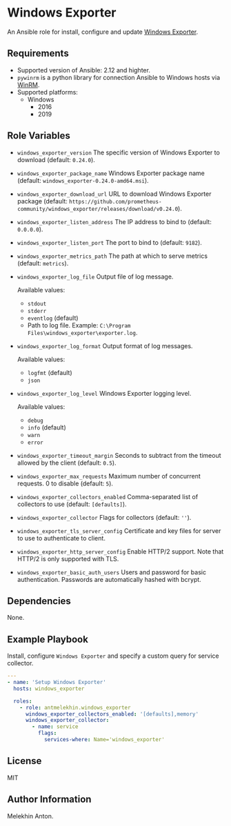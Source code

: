 Windows Exporter
================

An Ansible role for install, configure and update [Windows Exporter](https://github.com/prometheus-community/windows_exporter).

Requirements
------------

- Supported version of Ansible: 2.12 and highter.
- `pywinrm` is a python library for connection Ansible to Windows hosts via [WinRM](https://docs.ansible.com/ansible/latest/user_guide/windows_winrm.html).
- Supported platforms:
  - Windows
    - 2016
    - 2019

Role Variables
--------------

- `windows_exporter_version` The specific version of Windows Exporter to download (default: `0.24.0`).
- `windows_exporter_package_name` Windows Exporter package name (default: `windows_exporter-0.24.0-amd64.msi`).
- `windows_exporter_download_url` URL to download Windows Exporter package (default: `https://github.com/prometheus-community/windows_exporter/releases/download/v0.24.0`).
- `windows_exporter_listen_address` The IP address to bind to (default: `0.0.0.0`).
- `windows_exporter_listen_port` The port to bind to (default: `9182`).
- `windows_exporter_metrics_path` The path at which to serve metrics (default: `metrics`).
- `windows_exporter_log_file` Output file of log message.

  Available values:
  - `stdout`
  - `stderr`
  - `eventlog` (default)
  - Path to log file. Example: `C:\Program Files\windows_exporter\exporter.log`.

- `windows_exporter_log_format` Output format of log messages.

  Available values:
  - `logfmt` (default)
  - `json`

- `windows_exporter_log_level` Windows Exporter logging level.

  Available values:
  - `debug`
  - `info` (default)
  - `warn`
  - `error`

- `windows_exporter_timeout_margin` Seconds to subtract from the timeout allowed by the client (default: `0.5`).
- `windows_exporter_max_requests` Maximum number of concurrent requests. 0 to disable (default: `5`).
- `windows_exporter_collectors_enabled` Comma-separated list of collectors to use (default: `[defaults]`).
- `windows_exporter_collector` Flags for collectors (default: `''`).
- `windows_exporter_tls_server_config` Certificate and key files for server to use to authenticate to client.
- `windows_exporter_http_server_config` Enable HTTP/2 support. Note that HTTP/2 is only supported with TLS.
- `windows_exporter_basic_auth_users` Users and password for basic authentication. Passwords are automatically hashed with bcrypt.

Dependencies
------------

None.

Example Playbook
----------------

Install, configure `Windows Exporter` and specify a custom query for service collector.

  ```yaml
  ---
  - name: 'Setup Windows Exporter'
    hosts: windows_exporter

    roles:
      - role: antmelekhin.windows_exporter
        windows_exporter_collectors_enabled: '[defaults],memory'
        windows_exporter_collector:
          - name: service
            flags:
              services-where: Name='windows_exporter'
  ```

License
-------

MIT

Author Information
------------------

Melekhin Anton.
